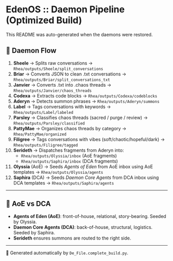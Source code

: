 # EdenOS :: Daemon Pipeline (Optimized Build)

This README was auto-generated when the daemons were restored.

## 📂 Daemon Flow

1. **Sheele** → Splits raw conversations → `Rhea/outputs/Sheele/split_conversations`
2. **Briar** → Converts JSON to clean .txt conversations → `Rhea/outputs/Briar/split_conversations_txt`
3. **Janvier** → Converts .txt into .chaos threads → `Rhea/outputs/Janvier/chaos_threads`
4. **Codexa** → Extracts code blocks → `Rhea/outputs/Codexa/codeblocks`
5. **Aderyn** → Detects summon phrases → `Rhea/outputs/Aderyn/summons`
6. **Label** → Tags conversations with keywords → `Rhea/outputs/Label/labeled`
7. **Parsley** → Classifies chaos threads (sacred / purge / review) → `Rhea/outputs/Parsley/classified`
8. **PattyMae** → Organizes chaos threads by category → `Rhea/PattyMae/organized`
9. **Filigree** → Tags conversations with vibes (soft/chaotic/hopeful/dark) → `Rhea/outputs/Filigree/tagged`
10. **Serideth** → Dispatches fragments from Aderyn into:
    - `Rhea/outputs/Olyssia/inbox` (AoE fragments)
    - `Rhea/outputs/Saphira/inbox` (DCA fragments)
11. **Olyssia** (AoE) → Seeds *Agents of Eden* from AoE inbox using AoE templates → `Rhea/outputs/Olyssia/agents`
12. **Saphira** (DCA) → Seeds *Daemon Core Agents* from DCA inbox using DCA templates → `Rhea/outputs/Saphira/agents`

---

## 🧬 AoE vs DCA

- **Agents of Eden (AoE)**: front-of-house, relational, story-bearing. Seeded by Olyssia.  
- **Daemon Core Agents (DCA)**: back-of-house, structural, logistics. Seeded by Saphira.  
- **Serideth** ensures summons are routed to the right side.

---

🌱 Generated automatically by `De_File.complete_build.py`.